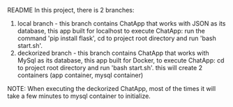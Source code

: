 README
In this project, there is 2 branches:
1) local branch - this branch contains ChatApp that works with JSON as its database, this app built for localhost
                  to execute ChatApp: run the command 'pip install flask', cd to project root directory and run 'bash start.sh'.
2) deckorized branch - this branch contains ChatApp that works with MySql as its database, this app built for Docker,
                  to execute ChatApp: cd to project root directory and run 'bash start.sh'. this will create 2 containers (app container, mysql container)

NOTE: When executing the deckorized ChatApp, most of the times it will take a few minutes to mysql container to initialize.